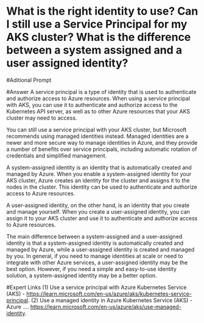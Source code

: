 # What is the right identity to use? Can I still use a Service Principal for my AKS cluster? What is the difference between a system assigned and a user assigned identity?
#Aditional Prompt

#Answer
A service principal is a type of identity that is used to authenticate and authorize access to Azure resources. When using a service principal with AKS, you can use it to authenticate and authorize access to the Kubernetes API server, as well as to other Azure resources that your AKS cluster may need to access.

You can still use a service principal with your AKS cluster, but Microsoft recommends using managed identities instead. Managed identities are a newer and more secure way to manage identities in Azure, and they provide a number of benefits over service principals, including automatic rotation of credentials and simplified management.

A system-assigned identity is an identity that is automatically created and managed by Azure. When you enable a system-assigned identity for your AKS cluster, Azure creates an identity for the cluster and assigns it to the nodes in the cluster. This identity can be used to authenticate and authorize access to Azure resources.

A user-assigned identity, on the other hand, is an identity that you create and manage yourself. When you create a user-assigned identity, you can assign it to your AKS cluster and use it to authenticate and authorize access to Azure resources.

The main difference between a system-assigned and a user-assigned identity is that a system-assigned identity is automatically created and managed by Azure, while a user-assigned identity is created and managed by you. In general, if you need to manage identities at scale or need to integrate with other Azure services, a user-assigned identity may be the best option. However, if you need a simple and easy-to-use identity solution, a system-assigned identity may be a better option.

#Expert Links
(1) Use a service principal with Azure Kubernetes Service (AKS) - https://learn.microsoft.com/en-us/azure/aks/kubernetes-service-principal.
(2) Use a managed identity in Azure Kubernetes Service (AKS) - Azure .... https://learn.microsoft.com/en-us/azure/aks/use-managed-identity.
